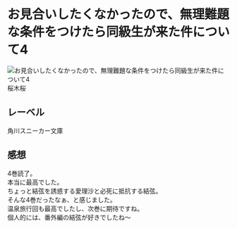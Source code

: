 # お見合いしたくなかったので、無理難題な条件をつけたら同級生が来た件について4

![お見合いしたくなかったので、無理難題な条件をつけたら同級生が来た件について4](https://imgur.com/WTSAFBv.png)
桜木桜

## レーベル

角川スニーカー文庫

## 感想

4巻読了。  
本当に最高でした。  
ちょっと結弦を誘惑する愛理沙と必死に抵抗する結弦。  
そんな4巻だったなぁ、と感じました。  
温泉旅行回も最高でしたし、次巻に期待ですね。  
個人的には、番外編の結弦が好きでしたね～  
